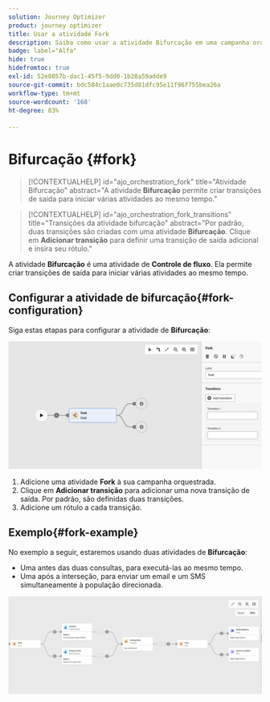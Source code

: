 ```yaml
---
solution: Journey Optimizer
product: journey optimizer
title: Usar a atividade Fork
description: Saiba como usar a atividade Bifurcação em uma campanha orquestrada
badge: label="Alfa"
hide: true
hidefromtoc: true
exl-id: 52e8057b-dac1-45f5-9dd0-1b28a59adde9
source-git-commit: bdc584c1aae0c735d81dfc95e11f96f755bea26a
workflow-type: tm+mt
source-wordcount: '168'
ht-degree: 83%

---
```


# Bifurcação {#fork}

>[!CONTEXTUALHELP]
>id="ajo_orchestration_fork"
>title="Atividade Bifurcação"
>abstract="A atividade **Bifurcação** permite criar transições de saída para iniciar várias atividades ao mesmo tempo."


>[!CONTEXTUALHELP]
>id="ajo_orchestration_fork_transitions"
>title="Transições da atividade bifurcação"
>abstract="Por padrão, duas transições são criadas com uma atividade **Bifurcação**. Clique em **Adicionar transição** para definir uma transição de saída adicional e insira seu rótulo."

A atividade **Bifurcação** é uma atividade de **Controle de fluxo**. Ela permite criar transições de saída para iniciar várias atividades ao mesmo tempo.

## Configurar a atividade de bifurcação{#fork-configuration}

Siga estas etapas para configurar a atividade de **Bifurcação**:

![](../assets/workflow-fork.png)

1. Adicione uma atividade **Fork** à sua campanha orquestrada.
1. Clique em **Adicionar transição** para adicionar uma nova transição de saída. Por padrão, são definidas duas transições.
1. Adicione um rótulo a cada transição.

## Exemplo{#fork-example}

No exemplo a seguir, estaremos usando duas atividades de **Bifurcação**:

* Uma antes das duas consultas, para executá-las ao mesmo tempo.
* Uma após a interseção, para enviar um email e um SMS simultaneamente à população direcionada.

![](../assets/workflow-fork-example.png)
